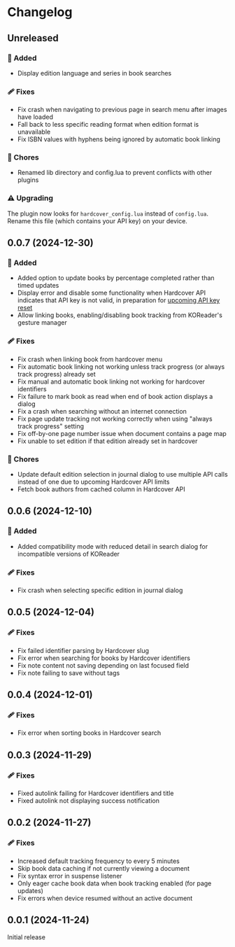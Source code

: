 # Changelog

## Unreleased

### 🚀 Added

* Display edition language and series in book searches

### 🩹 Fixes

* Fix crash when navigating to previous page in search menu after images have loaded
* Fall back to less specific reading format when edition format is unavailable
* Fix ISBN values with hyphens being ignored by automatic book linking

### 🧹 Chores

* Renamed lib directory and config.lua to prevent conflicts with other plugins

### ⚠️ Upgrading

The plugin now looks for `hardcover_config.lua` instead of `config.lua`. Rename this file (which contains your API key)
on your device.

## 0.0.7 (2024-12-30)

### 🚀 Added

* Added option to update books by percentage completed rather than timed updates
* Display error and disable some functionality when Hardcover API indicates that API key is not valid, in preparation
  for [upcoming API key reset](https://github.com/Billiam/hardcoverapp.koplugin/issues/6)
* Allow linking books, enabling/disabling book tracking from KOReader's gesture manager

### 🩹 Fixes

* Fix crash when linking book from hardcover menu
* Fix automatic book linking not working unless track progress (or always track progress) already set
* Fix manual and automatic book linking not working for hardcover identifiers
* Fix failure to mark book as read when end of book action displays a dialog
* Fix a crash when searching without an internet connection
* Fix page update tracking not working correctly when using "always track progress" setting
* Fix off-by-one page number issue when document contains a page map
* Fix unable to set edition if that edition already set in hardcover

### 🧹 Chores

* Update default edition selection in journal dialog to use multiple API calls instead of one due to upcoming Hardcover
  API limits
* Fetch book authors from cached column in Hardcover API

## 0.0.6 (2024-12-10)

### 🚀 Added

* Added compatibility mode with reduced detail in search dialog for incompatible versions of KOReader

### 🩹 Fixes

* Fix crash when selecting specific edition in journal dialog

## 0.0.5 (2024-12-04)

### 🩹 Fixes

* Fix failed identifier parsing by Hardcover slug
* Fix error when searching for books by Hardcover identifiers
* Fix note content not saving depending on last focused field
* Fix note failing to save without tags

## 0.0.4 (2024-12-01)

### 🩹 Fixes

* Fix error when sorting books in Hardcover search

## 0.0.3 (2024-11-29)

### 🩹 Fixes

* Fixed autolink failing for Hardcover identifiers and title
* Fixed autolink not displaying success notification

## 0.0.2 (2024-11-27)

### 🩹 Fixes

* Increased default tracking frequency to every 5 minutes
* Skip book data caching if not currently viewing a document
* Fix syntax error in suspense listener
* Only eager cache book data when book tracking enabled (for page updates)
* Fix errors when device resumed without an active document

## 0.0.1 (2024-11-24)

Initial release
